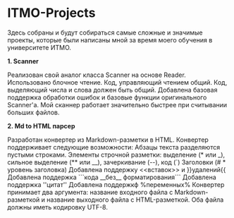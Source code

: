 # ITMO-Projects
Здесь собраны и будут собираться самые сложные и значимые проекты, которые были написаны мной за время моего обучения в университете ИТМО.
<p><strong>1. Scanner</strong></p>
<p>
    Реализован свой аналог класса Scanner на основе Reader.
    Использовано блочное чтение. Код, управляющий чтением общий.
    Код, выделяющий числа и слова должен быть общий.
    Добавлена базовая поддержка обработки ошибок и базовые функции оригинального Scanner'а.
    Мой сканнер работает значительно быстрее при считывании больших файлов.</p>
<p><strong>2. Md to HTML парсер</strong></p>
<p>
    Разработан конвертер из Markdown-разметки в HTML.
    Конвертер поддерживает следующие возможности:
    Абзацы текста разделяются пустыми строками.
    Элементы строчной разметки: выделение (* или _), сильное выделение (** или __), зачеркивание (--), код (`)
    Заголовки (# * уровень заголовка) 
    Добавлена поддержку <<вставок>> и }}удалений{{
    Добавлена поддержка ```кода __без__ форматирования```
    Добавлена поддержка ''цитат''
    Добавлена поддержкф %переменных%
Конвертер принимает два аргумента: название входного файла с Markdown-разметкой и название выходного файла c HTML-разметкой. Оба файла должны иметь кодировку UTF-8.</p>

